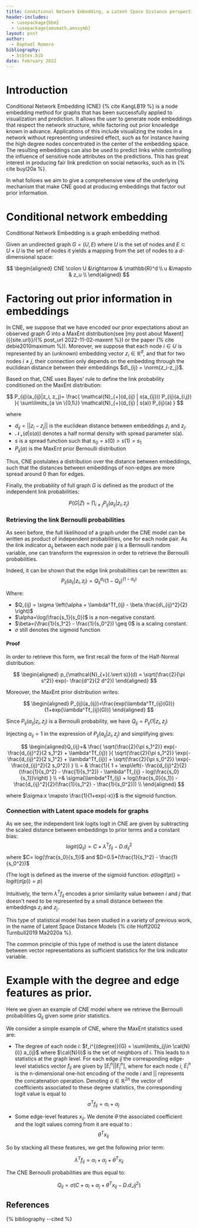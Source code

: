```yaml
---
title: Conditional Network Embedding, a Latent Space Distance perspective
header-includes:
  - \usepackage{bbm}
  - \usepackage{amsmath,amssymb}
layout: post
author:
  - Raphaël Romero
bibliography:
  - bibtex.bib
date: February 2022
---
```


# Introduction

Conditional Network Embedding (CNE) {% cite KangLB19 %} is a node embedding method for graphs that has been successfully applied to visualization and prediction.
It allows the user to generate node embeddings that respect the network structure, while factoring out prior knowledge known in advance.
Applications of this include visualizing the nodes in a network without representing undesired effect, such as for instance having the high degree nodes concentrated in the center of the embedding space.
The resulting embeddings can also be used to predict links while controlling the influence of sensitive node attributes on the predictions.
This has great interest in producing fair link prediction on social networks, such as in {% cite buyl20a %}.

In what follows we aim to give a comprehensive view of the underlying mechanism that make CNE good at producing embeddings that factor out prior information.

<!--

In what follows we express the Conditional Network Embeddings model as a
statistical model for which the parameter space is the cartesian product
of the space of embedding matrices and regression parameters w.r.t. edge
features $$f_{ij}$$. -->

# Conditional network embedding

Conditional Network Embedding is a graph embedding method.

Given an undirected graph $G=(U,E)$ where $U$ is the set of nodes and $E\subset U\times U$ is the set of nodes it yields a mapping from the set of nodes to a $d$-dimensional space:

$$
\begin{aligned}
CNE \colon U &\rightarrow & \mathbb{R}^d \\ u &\mapsto & z_u \\
\end{aligned}
$$

# Factoring out prior information in embeddings

$\newcommand{\norm}[1]{\vert \vert #1 \vert \vert }$
In CNE, we suppose that we have encoded our prior expectations about an observed graph $\hat{G}$ into a MaxEnt distribution(see [my post about Maxent]({{site.url}}/{% post_url 2022-11-02-maxent %}) or the paper {% cite debie2010maximum %}).
Moreover, we suppose that each node $i \in U$ is represented by an (unknown) embedding vector $z_i \in \mathbb{R}^d$, and that for two nodes $i \neq j$, their connection only depends on the embedding through the euclidean distance between their embeddings $d\_{ij} = \norm{z_i-z_j}$.

Based on that, CNE uses Bayes' rule to define the link probability conditioned on the MaxEnt distribution:

$$
P_{ij}(a_{ij}|z_i, z_j)= \frac{
\mathcal{N}_{+}(d_{ij} | s(a_{ij}))
P_{ij}(a_{i,j})
}{
\sum\limits_{a \in \{0,1\}}
\mathcal{N}_{+}(d_{ij} | s(a))
P_{ij}(a)
}
$$

where

- $d_{ij} = \vert\vert z_i-z_j \vert\vert$ is the euclidean distance between embeddings $z_i$ and $z_j$.
- $\mathcal{N}_{+}(d\vert s(a))$ denotes a half normal density with spread parameter s(a).
- $s$ is a spread function such that $s_0=s(0)>s(1)=s_1$
- $P_{ij}(a)$ is the MaxEnt prior Bernoulli distribution

Thus, CNE postulates a distribution over the distance between embeddings, such that the distances between embeddings of non-edges are more spread around 0 than for edges.

Finally, the probability of full graph $G$ is defined as the product of the independent link probabilities:

$$
P(G\vert Z) =\prod_{i\neq j}P_{ij}(a_{ij}|z_i, z_j)
$$

### Retrieving the link Bernoulli probabilities

As seen before, the full likelihood of a graph under the CNE model can be written as product of independent probabilities, one for each node pair.
As the link indicator $a_{ij}$ between each node pair $ij$ is a Bernoulli random variable, one can transform the expression in order to retrieve the Bernoulli probabilities.

Indeed, it can be shown that the edge link probabilties can be rewritten as:
$$P_{ij}(a_{ij} \vert z_i, z_j) =  Q_{ij}^{a_{ij}}(1-Q_{ij})^{(1-a_{ij})}$$

Where:

- $Q_{ij} = \sigma \left(\alpha + \lambda^Tf_{ij} - \beta.\frac{d\_{ij}^2}{2} \right)$
- $\alpha=\log(\frac{s_1}{s_0})$ is a non-negative constant.
- $\beta=(\frac{1}{s_1^2} - \frac{1}{s_0^2}) \geq 0$ is a scaling constant.
- $\sigma$ still denotes the sigmoid function

#### Proof

In order to retrieve this form, we first recall the form of the Half-Normal distribution:

$$
\begin{aligned}
p_{\mathcal{N}_{+}(.\vert s)}(d) = \sqrt{\frac{2}{\pi s^2}} exp(- \frac{d^2}{2 d^2})
\end{aligned}
$$

Moreover, the MaxEnt prior distribution writes:

$$
\begin{aligned}
P_{ij}(a_{ij})=\frac{exp(\lambda^Tf_{ij}(G))}{1+exp(\lambda^Tf_{ij}(G))}
\end{aligned}
$$

Since $P_{ij}(a_{ij} \vert z_i, z_j)$ is a Bernoulli probability, we have $Q_{ij} = P_{ij}(1 \vert z_i, z_j)$

Injecting $a_{ij}=1$ in the expression of $P_{ij}(a_{ij} \vert z_i, z_j)$ and simplifying gives:

$$
\begin{aligned}Q_{ij}=& \frac{
\sqrt{\frac{2}{\pi s_1^2}}
exp(- \frac{d_{ij}^2}{2 s_1^2} + \lambda^Tf_{ij})
}{
\sqrt{\frac{2}{\pi s_1^2}}
\exp(- \frac{d_{ij}^2}{2 s_1^2} + \lambda^Tf_{ij}) +
\sqrt{\frac{2}{\pi s_0^2}}
\exp(- \frac{d_{ij}^2}{2 s_0^2})
} \\ = &
\frac{1}{
  1 +
\exp\left(- \frac{d_{ij}^2}{2}(\frac{1}{s_0^2} - \frac{1}{s_1^2}) - \lambda^Tf_{ij} - log(\frac{s_0}{s_1})\right)
} \\ =&
\sigma(\lambda^Tf_{ij} + log(\frac{s_0}{s_1}) - \frac{d_{ij}^2}{2}(\frac{1}{s_1^2} - \frac{1}{s_0^2})) \\
\end{aligned}
$$

where $\sigma:x \mapsto \frac{1}{1+exp(-x)}$ is the sigmoid function.

### Connection with Latent space models for graphs

As we see, the independent link logits logit in CNE are given by subtracting the scaled distance between embeddings to prior terms and a constant bias:
$$logit(Q_{ij})=C+ \lambda^Tf_{ij} - D . d_{ij}^2$$
where $C= log(\frac{s_0}{s_1})$ and $D=0.5*(\frac{1}{s_1^2} - \frac{1}{s_0^2})$

(The logit is defined as the inverse of the sigmoid function: $\sigma(logit(p)) = logit(\sigma(p))=p$)

Intuitively, the term $\lambda^Tf_{ij}$ encodes a prior similarity value between $i$ and $j$ that doesn't need to be represented by a small distance between the embeddings $z_i$ and $z_j$.

This type of statistical model has been studied in a variety of previous work, in the name of Latent Space Distance Models {% cite Hoff2002 Turnbull2019 Ma2020a %}.

The common principle of this type of method is use the latent distance between vector representations as sufficient statistics for the link indicator variable.

# Example with the degree and edge features as prior.

Here we given an example of CNE model where we retrieve the Bernoulli probabilities $Q_{ij}$ given some prior statistics.

We consider a simple example of CNE, where the MaxEnt statistics used are:

- The degree of each node $i$: $f_i^{(degree)}(G) = \sum\limits_{j\in \cal{N}(i)} a_{ij}$ where $\cal{N}(i)$ is the set of neighbors of $i$. This leads to $n$ statistics at the graph level. For each edge $ij$ the corresponding edge-level statistics vector $f_{ij}$ are given by $[E_i^n \vert\vert E_j^n]$, where for each node $i$, $E_i^n$ is the n-dimensional one-hot encoding of the node $i$ and $\vert\vert$ represents the concatenation operation.
  Denoting $\alpha \in \mathbb{R}^{2n}$ the vector of coefficients associated to these degree statistics, the corresponding logit value is equal to
  $$\alpha^Tf_{ij}=\alpha_i + \alpha_j$$

- Some edge-level features $x_{ij}$. We denote $\theta$ the associated coefficient and the logit values coming from it are equal to :
  $$\theta^T x_{ij}$$

So by stacking all these features, we get the following prior term:

$$\lambda^Tf_{ij}=\alpha_i + \alpha_j + \theta^T x_{ij}$$

The CNE Bernoulli probabilities are thus equal to:

$$Q_{ij} = \sigma \left(C + \alpha_i + \alpha_j + \theta^T x_{ij} - D. d\_{ij}^2 \right) $$

<!--
# Visual explanation

In order to geometrically explain how CNE factors out prior knowledge, a possible approach is to imagine the (random) edges as Bernoulli random variables, to make them deterministic variables conditioned on the embeddings.

### Deterministic version of the random graphs above.

The sigmoid function is a smooth version of a non-continuous function, the Heaviside step function, given by $h(x) = \mathbb{1}_{\{x>0\}}$.
This one yields an activation equal to 1 for positive inputs and 0 for negative inputs.

![Heaviside]({{site.url}}/figures/sigmoid_vs_heaviside.png)
_The heaviside function in red, and the sigmoid function in green_

Let's consider a CNE model, where we use as constraints the degrees of each nodes, as well as other features.
The CNE expression looks like:


$$
Q_{ij} = \sigma \left(2 \gamma +\alpha_i + \alpha_j+ \theta^T x_{ij} - \vert\vert z_i-z_j\vert\vert^2 \right)
$$

In the deterministic CNE expression, the link indicators would then look like:

$$
a_{ij} =h\left(2\gamma +\alpha_i + \alpha_j+ \theta^Tx_{ij} - \vert\vert z_i-z_j\vert\vert \right)
$$

This has a natural visual interpretation, as shown in the following image
![CNE-DEG]({{site.url}}/figures/cne_deg1.png)

As can be seen, each embedding $z_i$ is endowed with a disk $D_i$of radius $\alpha_i+\gamma$ such that the minimum distance between $D_i$ and $D_j$ in order for the nodes to connect is $\theta^T x_{ij}$.

If the prior similarity is high, the the disk need not be too close for the connection to form. As a consequence, the embeddings will not encode the prior information. -->

## References

{% bibliography --cited %}
